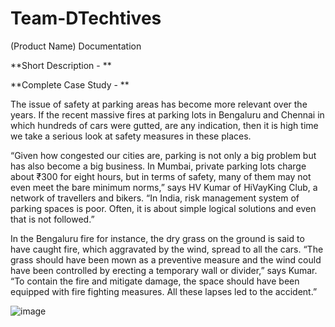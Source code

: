 # Team-DTechtives 
(Product Name) Documentation 

**Short Description -  **


**Complete Case Study - **

The issue of safety at parking areas has become more relevant over the years. If the recent massive fires at parking lots in Bengaluru and Chennai in which hundreds of cars were gutted, are any indication, then it is high time we take a serious look at safety measures in these places.

“Given how congested our cities are, parking is not only a big problem but has also become a big business. In Mumbai, private parking lots charge about ₹300 for eight hours, but in terms of safety, many of them may not even meet the bare minimum norms,” says HV Kumar of HiVayKing Club, a network of travellers and bikers. “In India, risk management system of parking spaces is poor. Often, it is about simple logical solutions and even that is not followed.”

In the Bengaluru fire for instance, the dry grass on the ground is said to have caught fire, which aggravated by the wind, spread to all the cars. “The grass should have been mown as a preventive measure and the wind could have been controlled by erecting a temporary wall or divider,” says Kumar. “To contain the fire and mitigate damage, the space should have been equipped with fire fighting measures. All these lapses led to the accident.”

![image](https://user-images.githubusercontent.com/64097541/101273918-ccd93400-37bf-11eb-926e-dc0eb1554df3.png)

